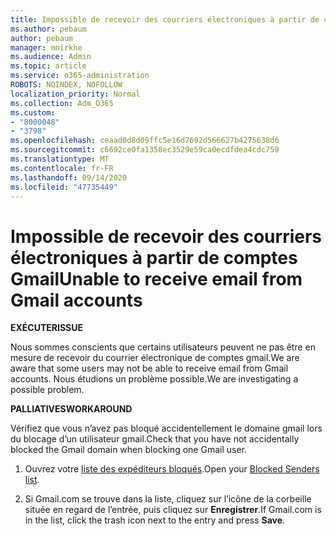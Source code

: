 ```yaml
---
title: Impossible de recevoir des courriers électroniques à partir de comptes Gmail
ms.author: pebaum
author: pebaum
manager: mnirkhe
ms.audience: Admin
ms.topic: article
ms.service: o365-administration
ROBOTS: NOINDEX, NOFOLLOW
localization_priority: Normal
ms.collection: Adm_O365
ms.custom:
- "8000048"
- "3798"
ms.openlocfilehash: ceaad0d8d09ffc5e16d7692d566627b4275638d6
ms.sourcegitcommit: c6692ce0fa1358ec3529e59ca0ecdfdea4cdc759
ms.translationtype: MT
ms.contentlocale: fr-FR
ms.lasthandoff: 09/14/2020
ms.locfileid: "47735449"
---
```

# <a name="unable-to-receive-email-from-gmail-accounts"></a><span data-ttu-id="c7168-102">Impossible de recevoir des courriers électroniques à partir de comptes Gmail</span><span class="sxs-lookup"><span data-stu-id="c7168-102">Unable to receive email from Gmail accounts</span></span>

<span data-ttu-id="c7168-103">**EXÉCUTER**</span><span class="sxs-lookup"><span data-stu-id="c7168-103">**ISSUE**</span></span>

<span data-ttu-id="c7168-104">Nous sommes conscients que certains utilisateurs peuvent ne pas être en mesure de recevoir du courrier électronique de comptes gmail.</span><span class="sxs-lookup"><span data-stu-id="c7168-104">We are aware that some users may not be able to receive email from Gmail accounts.</span></span> <span data-ttu-id="c7168-105">Nous étudions un problème possible.</span><span class="sxs-lookup"><span data-stu-id="c7168-105">We are investigating a possible problem.</span></span>

<span data-ttu-id="c7168-106">**PALLIATIVES**</span><span class="sxs-lookup"><span data-stu-id="c7168-106">**WORKAROUND**</span></span>

<span data-ttu-id="c7168-107">Vérifiez que vous n’avez pas bloqué accidentellement le domaine gmail lors du blocage d’un utilisateur gmail.</span><span class="sxs-lookup"><span data-stu-id="c7168-107">Check that you have not accidentally blocked the Gmail domain when blocking one Gmail user.</span></span>

1. <span data-ttu-id="c7168-108">Ouvrez votre [liste des expéditeurs bloqués](https://go.microsoft.com/fwlink/?linkid=2121010).</span><span class="sxs-lookup"><span data-stu-id="c7168-108">Open your [Blocked Senders list](https://go.microsoft.com/fwlink/?linkid=2121010).</span></span>

2. <span data-ttu-id="c7168-109">Si Gmail.com se trouve dans la liste, cliquez sur l’icône de la corbeille située en regard de l’entrée, puis cliquez sur **Enregistrer**.</span><span class="sxs-lookup"><span data-stu-id="c7168-109">If Gmail.com is in the list, click the trash icon next to the entry and press **Save**.</span></span>
